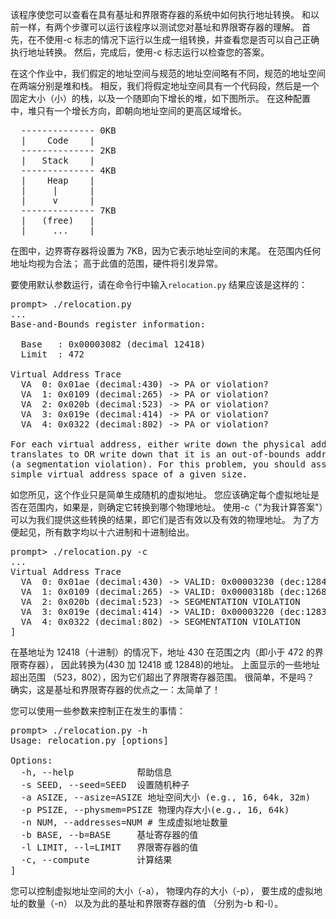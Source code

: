 该程序使您可以查看在具有基址和界限寄存器的系统中如何执行地址转换。
和以前一样，有两个步骤可以运行该程序以测试您对基址和界限寄存器的理解。 
首先，在不使用-c 标志的情况下运行以生成一组转换，并查看您是否可以自己正确执行地址转换。 
然后，完成后，使用-c 标志运行以检查您的答案。

在这个作业中，我们假定的地址空间与规范的地址空间略有不同，规范的地址空间在两端分别是堆和栈。 
相反，我们将假定地址空间具有一个代码段，然后是一个固定大小（小）的栈，以及一个随即向下增长的堆，如下图所示。 
在这种配置中，堆只有一个增长方向，即朝向地址空间的更高区域增长。

<pre>
  -------------- 0KB
  |    Code    |
  -------------- 2KB
  |   Stack    |
  -------------- 4KB
  |    Heap    |
  |     |      |
  |     v      |
  -------------- 7KB
  |   (free)   |
  |     ...    |
</pre>

在图中，边界寄存器将设置为 7KB，因为它表示地址空间的末尾。 
在范围内任何地址均视为合法； 高于此值的范围，硬件将引发异常。

要使用默认参数运行，请在命令行中输入`relocation.py`
结果应该是这样的：

<pre>
prompt> ./relocation.py 
...
Base-and-Bounds register information:

  Base   : 0x00003082 (decimal 12418)
  Limit  : 472

Virtual Address Trace
  VA  0: 0x01ae (decimal:430) -> PA or violation?
  VA  1: 0x0109 (decimal:265) -> PA or violation?
  VA  2: 0x020b (decimal:523) -> PA or violation?
  VA  3: 0x019e (decimal:414) -> PA or violation?
  VA  4: 0x0322 (decimal:802) -> PA or violation?

For each virtual address, either write down the physical address it 
translates to OR write down that it is an out-of-bounds address 
(a segmentation violation). For this problem, you should assume a 
simple virtual address space of a given size.
</pre>

如您所见，这个作业只是简单生成随机的虚拟地址。 
您应该确定每个虚拟地址是否在范围内，如果是，则确定它转换到哪个物理地址。 
使用-c（"为我计算答案"）可以为我们提供这些转换的结果，即它们是否有效以及有效的物理地址。 
为了方便起见，所有数字均以十六进制和十进制给出。

<pre>
prompt> ./relocation.py -c
...
Virtual Address Trace
  VA  0: 0x01ae (decimal:430) -> VALID: 0x00003230 (dec:12848)
  VA  1: 0x0109 (decimal:265) -> VALID: 0x0000318b (dec:12683)
  VA  2: 0x020b (decimal:523) -> SEGMENTATION VIOLATION
  VA  3: 0x019e (decimal:414) -> VALID: 0x00003220 (dec:12832)
  VA  4: 0x0322 (decimal:802) -> SEGMENTATION VIOLATION
]
</pre>

在基地址为 12418（十进制）的情况下，地址 430 在范围之内（即小于 472 的界限寄存器），
因此转换为(430 加 12418 或 12848)的地址。
上面显示的一些地址超出范围 （523，802），因为它们超出了界限寄存器范围。
很简单，不是吗？ 确实，这是基址和界限寄存器的优点之一：太简单了！

您可以使用一些参数来控制正在发生的事情：

<pre>
prompt> ./relocation.py -h
Usage: relocation.py [options]

Options:
  -h, --help            帮助信息
  -s SEED, --seed=SEED  设置随机种子
  -a ASIZE, --asize=ASIZE 地址空间大小 (e.g., 16, 64k, 32m)
  -p PSIZE, --physmem=PSIZE 物理内存大小(e.g., 16, 64k)
  -n NUM, --addresses=NUM # 生成虚拟地址数量
  -b BASE, --b=BASE     基址寄存器的值
  -l LIMIT, --l=LIMIT   界限寄存器的值
  -c, --compute         计算结果
]
</pre>

您可以控制虚拟地址空间的大小（-a），
物理内存的大小（-p），
要生成的虚拟地址的数量（-n）
以及为此的基址和界限寄存器的值 （分别为-b 和-l）。


